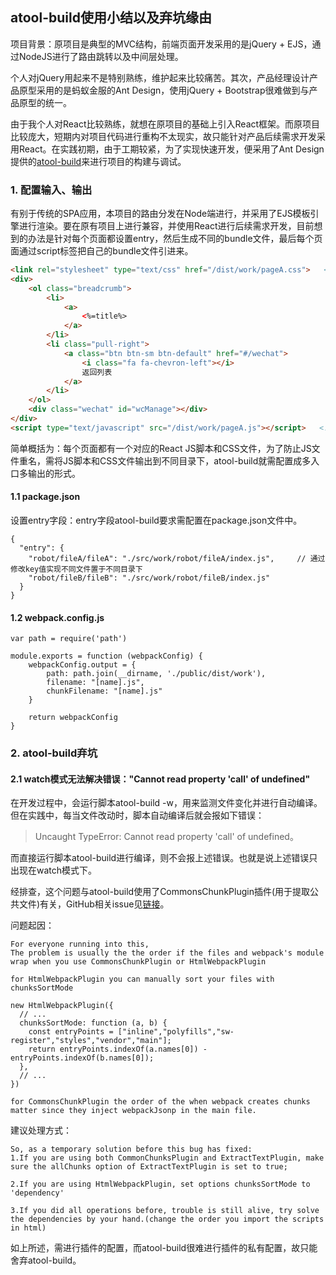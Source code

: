 atool-build使用小结以及弃坑缘由
---

项目背景：原项目是典型的MVC结构，前端页面开发采用的是jQuery + EJS，通过NodeJS进行了路由跳转以及中间层处理。

个人对jQuery用起来不是特别熟练，维护起来比较痛苦。其次，产品经理设计产品原型采用的是蚂蚁金服的Ant Design，使用jQuery + Bootstrap很难做到与产品原型的统一。

由于我个人对React比较熟练，就想在原项目的基础上引入React框架。而原项目比较庞大，短期内对项目代码进行重构不太现实，故只能针对产品后续需求开发采用React。在实践初期，由于工期较紧，为了实现快速开发，便采用了Ant Design提供的[atool-build](https://ant-tool.github.io/index.html)来进行项目的构建与调试。

### 1. 配置输入、输出

有别于传统的SPA应用，本项目的路由分发在Node端进行，并采用了EJS模板引擎进行渲染。要在原有项目上进行兼容，并使用React进行后续需求开发，目前想到的办法是针对每个页面都设置entry，然后生成不同的bundle文件，最后每个页面通过script标签把自己的bundle文件引进来。

```html
<link rel="stylesheet" type="text/css" href="/dist/work/pageA.css">   <!-- 手动注入css -->
<div>
    <ol class="breadcrumb">
        <li>
            <a>
                <%=title%>
            </a>
        </li>
        <li class="pull-right">
            <a class="btn btn-sm btn-default" href="#/wechat">
                <i class="fa fa-chevron-left"></i>
                返回列表
            </a>
        </li>
    </ol>
    <div class="wechat" id="wcManage"></div>
</div>
<script type="text/javascript" src="/dist/work/pageA.js"></script>   <!-- 手动注入react代码 --> 
```

简单概括为：每个页面都有一个对应的React JS脚本和CSS文件，为了防止JS文件重名，需将JS脚本和CSS文件输出到不同目录下，atool-build就需配置成多入口多输出的形式。

#### 1.1 package.json

设置entry字段：entry字段atool-build要求需配置在package.json文件中。

```JS
{
  "entry": {
    "robot/fileA/fileA": "./src/work/robot/fileA/index.js",     // 通过修改key值实现不同文件置于不同目录下 
    "robot/fileB/fileB": "./src/work/robot/fileB/index.js"
  }
}
```

#### 1.2 webpack.config.js

```JS
var path = require('path')

module.exports = function (webpackConfig) {
    webpackConfig.output = {
        path: path.join(__dirname, './public/dist/work'),
        filename: "[name].js",
        chunkFilename: "[name].js"
    }

    return webpackConfig
}
```

### 2. atool-build弃坑

#### 2.1 watch模式无法解决错误："Cannot read property 'call' of undefined"

在开发过程中，会运行脚本atool-build -w，用来监测文件变化并进行自动编译。但在实践中，每当文件改动时，脚本自动编译后就会报如下错误：

> Uncaught TypeError: Cannot read property 'call' of undefined。

而直接运行脚本atool-build进行编译，则不会报上述错误。也就是说上述错误只出现在watch模式下。

经排查，这个问题与atool-build使用了CommonsChunkPlugin插件(用于提取公共文件)有关，GitHub相关issue见[链接](https://github.com/webpack/webpack/issues/959)。

问题起因：

```
For everyone running into this,
The problem is usually the the order if the files and webpack's module wrap when you use CommonsChunkPlugin or HtmlWebpackPlugin

for HtmlWebpackPlugin you can manually sort your files with chunksSortMode

new HtmlWebpackPlugin({
  // ...
  chunksSortMode: function (a, b) {
    const entryPoints = ["inline","polyfills","sw-register","styles","vendor","main"];
    return entryPoints.indexOf(a.names[0]) - entryPoints.indexOf(b.names[0]);
  },
  // ...
})

for CommonsChunkPlugin the order of the when webpack creates chunks matter since they inject webpackJsonp in the main file. 

```

建议处理方式：

```
So, as a temporary solution before this bug has fixed:
1.If you are using both CommonChunksPlugin and ExtractTextPlugin, make sure the allChunks option of ExtractTextPlugin is set to true;

2.If you are using HtmlWebpackPlugin, set options chunksSortMode to 'dependency'

3.If you did all operations before, trouble is still alive, try solve the dependencies by your hand.(change the order you import the scripts in html)
```

如上所述，需进行插件的配置，而atool-build很难进行插件的私有配置，故只能舍弃atool-build。